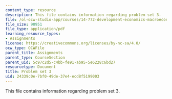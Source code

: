 ```yaml
---
content_type: resource
description: This file contains information regarding problem set 3.
file: /ol-ocw-studio-app/courses/14-772-development-economics-macroeconomics-spring-2013/24339c0e7bf049de37e4ecd8f5199003_MIT14_772S13_pset3.pdf
file_size: 90951
file_type: application/pdf
learning_resource_types:
- Assignments
license: https://creativecommons.org/licenses/by-nc-sa/4.0/
ocw_type: OCWFile
parent_title: Assignments
parent_type: CourseSection
parent_uid: 5c97c2d5-c4bb-fe91-ab95-5e6228c6bd27
resourcetype: Document
title: Problem set 3
uid: 24339c0e-7bf0-49de-37e4-ecd8f5199003
---
```

This file contains information regarding problem set 3.